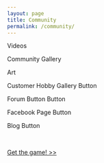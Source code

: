 ```yaml
---
layout: page
title: Community
permalink: /community/
---
```


Videos

Community Gallery

Art

Customer Hobby Gallery Button

Forum Button Button

Facebook Page Button

Blog Button

<div class="clearfix">&nbsp;</div>

<p><a href="the-game/" class="btn btn-success btn-lg">Get the game! >></a></p>

<div class="clearfix">&nbsp;</div>
